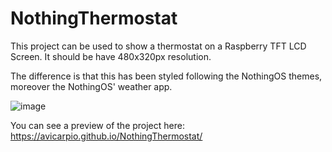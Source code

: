 # NothingThermostat

This project can be used to show a thermostat on a Raspberry TFT LCD Screen. It should be have 480x320px resolution.

The difference is that this has been styled following the NothingOS themes, moreover the NothingOS' weather app.

![image](https://github.com/avicarpio/NothingThermostat/assets/37362770/a08aeded-3007-4ada-859b-85b60488bcc9)

You can see a preview of the project here: https://avicarpio.github.io/NothingThermostat/
